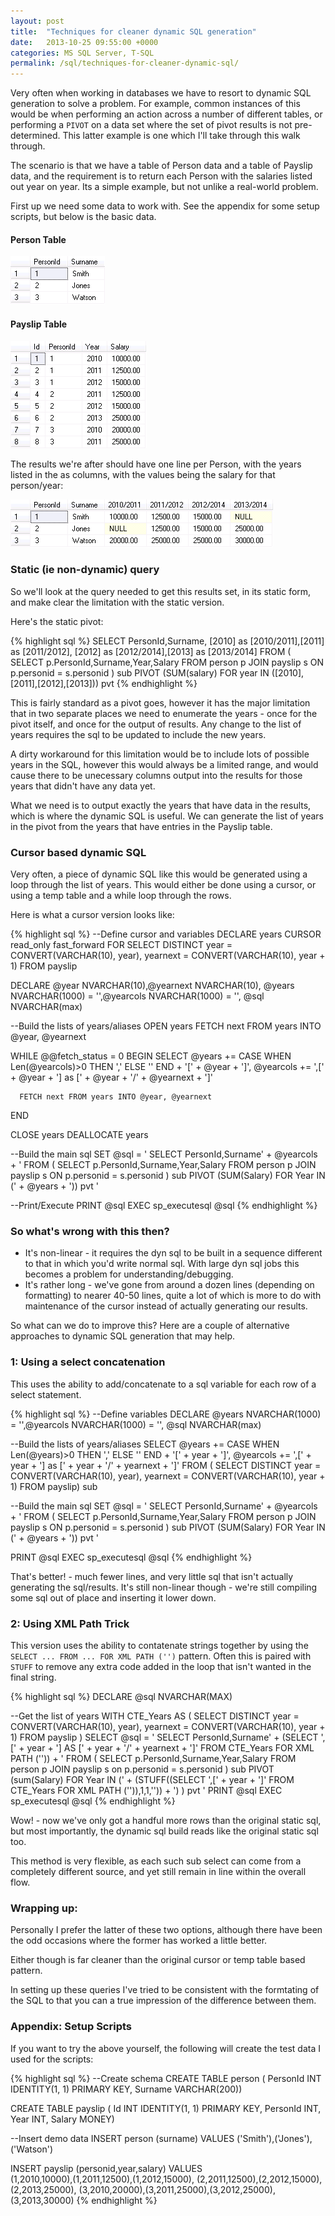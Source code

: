 ```yaml
---
layout: post
title:  "Techniques for cleaner dynamic SQL generation"
date:   2013-10-25 09:55:00 +0000
categories: MS SQL Server, T-SQL
permalink: /sql/techniques-for-cleaner-dynamic-sql/
---
```


Very often when working in databases we have to resort to dynamic SQL generation to solve a problem. For example, common instances of this would be when performing an action across a number of different tables, or performing a `PIVOT` on a data set where the set of pivot results is not pre-determined. This latter example is one which I'll take through this walk through.

The scenario is that we have a table of Person data and a table of Payslip data, and the requirement is to return each Person with the salaries listed out year on year. Its a simple example, but not unlike a real-world problem.

First up we need some data to work with. See the appendix for some setup scripts, but below is the basic data.

#### Person Table

<img src="/images/dynsql_person_table.png" alt="Person Table Data">

#### Payslip Table

<img src="/images/dynsql_payslip_table.png" alt="Payslip Table Data">

The results we're after should have one line per Person, with the years listed in the as columns, with the values being the salary for that person/year:

<img src="/images/dynsql_results.png" alt="Pivot Results">

### Static (ie non-dynamic) query

So we'll look at the query needed to get this results set, in its static form, and make clear the limitation with the static version.

Here's the static pivot:

{% highlight sql %}
SELECT PersonId,Surname,
       [2010] as [2010/2011],[2011] as [2011/2012],
       [2012] as [2012/2014],[2013] as [2013/2014]
FROM   (
    SELECT p.PersonId,Surname,Year,Salary
    FROM   person p
           JOIN payslip s ON p.personid = s.personid
   ) sub
   PIVOT (SUM(salary)
         FOR year IN ([2010],[2011],[2012],[2013])) pvt
{% endhighlight %}


This is fairly standard as a pivot goes, however it has the major limitation that in two separate places we need to enumerate the years - once for the pivot itself, and once for the output of results. Any change to the list of years requires the sql to be updated to include the new years.

A dirty workaround for this limitation would be to include lots of possible years in the SQL, however this would always be a limited range, and would cause there to be unecessary columns output into the results for those years that didn't have any data yet.

What we need is to output exactly the years that have data in the results, which is where the dynamic SQL is useful. We can generate the list of years in the pivot from the years that have entries in the Payslip table.

### Cursor based dynamic SQL

Very often, a piece of dynamic SQL like this would be generated using a loop through the list of years. This would either be done using a cursor, or using a temp table and a while loop through the rows.

Here is what a cursor version looks like:

{% highlight sql %}
--Define cursor and variables
DECLARE years CURSOR read_only fast_forward FOR
SELECT DISTINCT 
    year = CONVERT(VARCHAR(10), year),
    yearnext = CONVERT(VARCHAR(10), year + 1) 
FROM payslip

DECLARE @year NVARCHAR(10),@yearnext NVARCHAR(10),
        @years NVARCHAR(1000) = '',@yearcols NVARCHAR(1000) = '', 
        @sql NVARCHAR(max)

--Build the lists of years/aliases
OPEN years
FETCH next FROM years INTO @year, @yearnext

WHILE @@fetch_status = 0
    BEGIN
        SELECT 
            @years += CASE WHEN Len(@yearcols)&gt;0 THEN ',' ELSE '' END 
                      + '[' + @year + ']',
            @yearcols += ',[' + @year + '] as [' + @year + '/' + @yearnext + ']'

      FETCH next FROM years INTO @year, @yearnext
  END

CLOSE years
DEALLOCATE years

--Build the main sql
SET @sql = '
SELECT
    PersonId,Surname' + @yearcols + '
FROM
    (
        SELECT p.PersonId,Surname,Year,Salary
        FROM person p
        JOIN payslip s ON p.personid = s.personid
    ) sub
    PIVOT (SUM(Salary) FOR Year IN (' + @years + ')) pvt
'

--Print/Execute
PRINT @sql
EXEC sp_executesql @sql
{% endhighlight %}

### So what's wrong with this then?

- It's non-linear - it requires the dyn sql to be built in a sequence different to that in which you'd write normal sql. With large dyn sql jobs this becomes a problem for understanding/debugging.
- It's rather long - we've gone from around a dozen lines (depending on formatting) to nearer 40-50 lines, quite a lot of which is more to do with maintenance of the cursor instead of actually generating our results.

So what can we do to improve this? Here are a couple of alternative approaches to dynamic SQL generation that may help.

### 1: Using a select concatenation

This uses the ability to add/concatenate to a sql variable for each row of a select statement.

{% highlight sql %}
--Define variables
DECLARE @years NVARCHAR(1000) = '',@yearcols NVARCHAR(1000) = '', 
        @sql NVARCHAR(max)

--Build the lists of years/aliases
SELECT @years += CASE WHEN Len(@years)&gt;0 THEN ',' ELSE '' END 
                 + '[' + year + ']',
       @yearcols += ',[' + year + '] as [' + year + '/' + yearnext + ']'
FROM   (
    SELECT DISTINCT 
        year = CONVERT(VARCHAR(10), year), 
        yearnext = CONVERT(VARCHAR(10), year + 1) 
    FROM payslip) sub

--Build the main sql
SET @sql = '
    SELECT
        PersonId,Surname' + @yearcols + '
    FROM
        (
            SELECT p.PersonId,Surname,Year,Salary
            FROM person p
            JOIN payslip s ON p.personid = s.personid
        ) sub
        PIVOT (SUM(Salary) FOR Year IN (' + @years + ')) pvt
    '

PRINT @sql
EXEC sp_executesql @sql
{% endhighlight %}

That's better! - much fewer lines, and very little sql that isn't actually generating the sql/results. It's still non-linear though - we're still compiling some sql out of place and inserting it lower down.

### 2: Using XML Path Trick

This version uses the ability to contatenate strings together by using the `SELECT ... FROM ... FOR XML PATH ('')` pattern. Often this is paired with `STUFF` to remove any extra code added in the loop that isn't wanted in the final string.

{% highlight sql %}
DECLARE @sql NVARCHAR(MAX)

--Get the list of years
WITH CTE_Years AS (
    SELECT DISTINCT 
        year = CONVERT(VARCHAR(10), year), 
        yearnext = CONVERT(VARCHAR(10), year + 1) 
    FROM payslip
)
SELECT @sql = '
    SELECT
        PersonId,Surname' 
            + (SELECT ',[' + year + '] AS [' + year + '/' + yearnext + ']' 
              FROM CTE_Years FOR XML PATH ('')) + '
    FROM
        (
            SELECT p.PersonId,Surname,Year,Salary
            FROM person p
            JOIN payslip s on p.personid = s.personid
        ) sub
        PIVOT (sum(Salary) FOR Year IN (' 
            + (STUFF((SELECT ',[' + year + ']' 
               FROM CTE_Years FOR XML PATH ('')),1,1,'')) + ')
        ) pvt
    '
PRINT @sql
EXEC sp_executesql @sql
{% endhighlight %}

Wow! - now we've only got a handful more rows than the original static sql, but most importantly, the dynamic sql build reads like the original static sql too.

This method is very flexible, as each such sub select can come from a completely different source, and yet still remain in line within the overall flow.

### Wrapping up:

Personally I prefer the latter of these two options, although there have been the odd occasions where the former has worked a little better.

Either though is far cleaner than the original cursor or temp table based pattern.

In setting up these queries I've tried to be consistent with the formtating of the SQL to that you can a true impression of the difference between them.

### Appendix: Setup Scripts

If you want to try the above yourself, the following will create the test data I used for the scripts:

{% highlight sql %}
--Create schema
CREATE TABLE person (
    PersonId INT IDENTITY(1, 1) PRIMARY KEY,
    Surname  VARCHAR(200))

CREATE TABLE payslip (
    Id INT IDENTITY(1, 1) PRIMARY KEY,
    PersonId INT,
    Year INT,
    Salary MONEY)

--Insert demo data
INSERT person (surname) VALUES ('Smith'),('Jones'),('Watson')

INSERT payslip (personid,year,salary)
VALUES  
(1,2010,10000),(1,2011,12500),(1,2012,15000),
(2,2011,12500),(2,2012,15000),(2,2013,25000),
(3,2010,20000),(3,2011,25000),(3,2012,25000),(3,2013,30000)
{% endhighlight %}